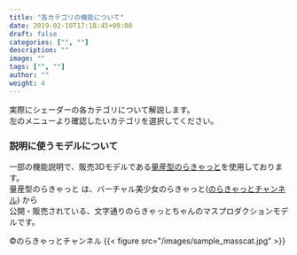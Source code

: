 ```yaml
---
title: "各カテゴリの機能について"
date: 2019-02-10T17:18:45+09:00
draft: false
categories: ["", ""]
description: ""
image: ""
tags: ["", ""]
author: ""
weight: 4
---
```

実際にシェーダーの各カテゴリについて解説します。  
左のメニューより確認したいカテゴリを選択してください。

### 説明に使うモデルについて

一部の機能説明で、販売3Dモデルである[量産型のらきゃっと](https://booth.pm/ja/items/1216498)を使用しております。  
量産型のらきゃっと は、バーチャル美少女のらきゃっと([のらきゃっとチャンネル](https://www.youtube.com/channel/UC3iwL9Yz8LcKkJsnLPevOTQ)) から  
公開・販売されている、文字通りのらきゃっとちゃんのマスプロダクションモデルです。    
  
©️のらきゃっとチャンネル
{{< figure src="/images/sample_masscat.jpg" >}}